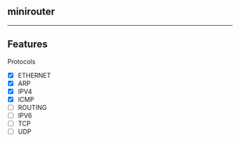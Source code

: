 minirouter
---------
---------

## Features

Protocols  
- [x] ETHERNET  
- [x] ARP  
- [x] IPV4  
- [x] ICMP  
- [ ] ROUTING
- [ ] IPV6
- [ ] TCP  
- [ ] UDP  